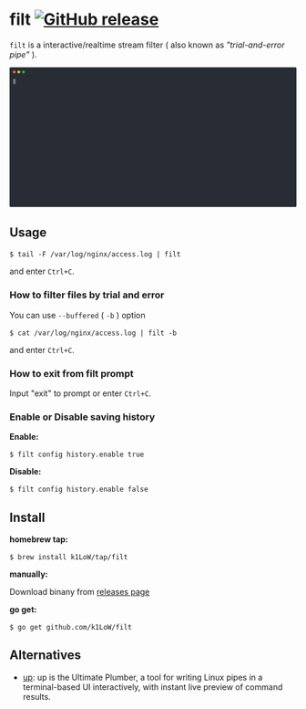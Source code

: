 # filt [![GitHub release](https://img.shields.io/github/release/k1LoW/filt.svg)](https://github.com/k1LoW/filt/releases)

`filt` is a interactive/realtime stream filter ( also known as _"trial-and-error pipe"_ ).

![screencast](doc/screencast.svg)

## Usage

``` console
$ tail -F /var/log/nginx/access.log | filt
```

and enter `Ctrl+C`.

### How to filter files by trial and error

You can use `--buffered` ( `-b` ) option

``` console
$ cat /var/log/nginx/access.log | filt -b
```

and enter `Ctrl+C`.

### How to exit from filt prompt

Input "exit" to prompt or enter `Ctrl+C`.

### Enable or Disable saving history

**Enable:**

``` console
$ filt config history.enable true
```

**Disable:**

``` console
$ filt config history.enable false
```

## Install

**homebrew tap:**

```console
$ brew install k1LoW/tap/filt
```

**manually:**

Download binany from [releases page](https://github.com/k1LoW/filt/releases)

**go get:**

```console
$ go get github.com/k1LoW/filt
```

## Alternatives

- [up](https://github.com/akavel/up): up is the Ultimate Plumber, a tool for writing Linux pipes in a terminal-based UI interactively, with instant live preview of command results.
